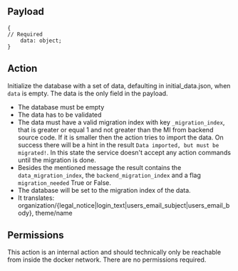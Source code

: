 ## Payload
```
{
// Required
    data: object;
}
```

## Action
Initialize the database with a set of data, defaulting in initial_data.json, when `data` is empty.
The data is the only field in the payload.

* The database must be empty
* The data has to be validated
* The data must have a valid migration index with key `_migration_index`, that is greater or equal 1 and not greater than the MI from backend source code. If it is smaller then the action tries to import the data. On success there will be a hint in the result `Data imported, but must be migrated!`. In this state the service doesn't accept any action commands until the migration is done.
* Besides the mentioned message the result contains the `data_migration_index`, the `backend_migration_index` and a flag `migration_needed` True or False.
* The database will be set to the migration index of the data.
* It translates: organization/{legal_notice|login_text|users_email_subject|users_email_body}, theme/name

## Permissions
This action is an internal action and should technically only be reachable from inside the docker network.
There are no permissions required.